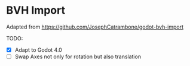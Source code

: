 # BVH Import

Adapted from https://github.com/JosephCatrambone/godot-bvh-import

TODO:
- [x] Adapt to Godot 4.0
- [ ] Swap Axes not only for rotation but also translation
